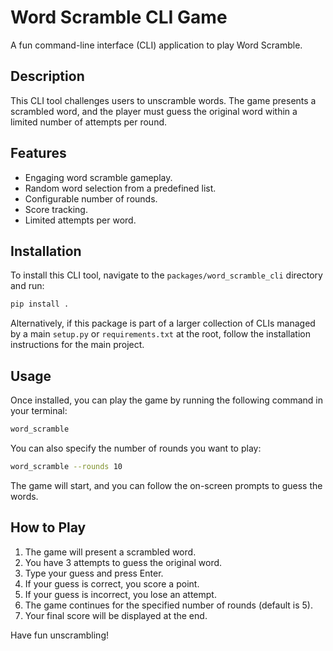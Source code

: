 # Word Scramble CLI Game

A fun command-line interface (CLI) application to play Word Scramble.

## Description

This CLI tool challenges users to unscramble words. The game presents a scrambled word, and the player must guess the original word within a limited number of attempts per round.

## Features

- Engaging word scramble gameplay.
- Random word selection from a predefined list.
- Configurable number of rounds.
- Score tracking.
- Limited attempts per word.

## Installation

To install this CLI tool, navigate to the `packages/word_scramble_cli` directory and run:

```bash
pip install .
```

Alternatively, if this package is part of a larger collection of CLIs managed by a main `setup.py` or `requirements.txt` at the root, follow the installation instructions for the main project.

## Usage

Once installed, you can play the game by running the following command in your terminal:

```bash
word_scramble
```

You can also specify the number of rounds you want to play:

```bash
word_scramble --rounds 10
```

The game will start, and you can follow the on-screen prompts to guess the words.

## How to Play

1.  The game will present a scrambled word.
2.  You have 3 attempts to guess the original word.
3.  Type your guess and press Enter.
4.  If your guess is correct, you score a point.
5.  If your guess is incorrect, you lose an attempt.
6.  The game continues for the specified number of rounds (default is 5).
7.  Your final score will be displayed at the end.

Have fun unscrambling!

